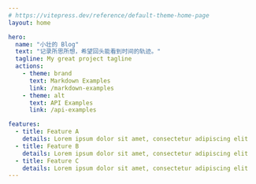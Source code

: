 ```yaml
---
# https://vitepress.dev/reference/default-theme-home-page
layout: home

hero:
  name: "小壮的 Blog"
  text: "记录所思所想，希望回头能看到时间的轨迹。"
  tagline: My great project tagline
  actions:
    - theme: brand
      text: Markdown Examples
      link: /markdown-examples
    - theme: alt
      text: API Examples
      link: /api-examples

features:
  - title: Feature A
    details: Lorem ipsum dolor sit amet, consectetur adipiscing elit
  - title: Feature B
    details: Lorem ipsum dolor sit amet, consectetur adipiscing elit
  - title: Feature C
    details: Lorem ipsum dolor sit amet, consectetur adipiscing elit
---
```

